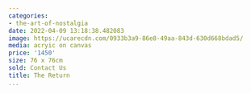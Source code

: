 ```yaml
---
categories:
- the-art-of-nostalgia
date: 2022-04-09 13:18:38.482083
image: https://ucarecdn.com/0933b3a9-86e8-49aa-843d-630d668bdad5/
media: acryic on canvas
price: '1450'
size: 76 x 76cm
sold: Contact Us
title: The Return
...
```

